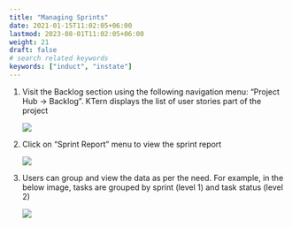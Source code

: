 ```yaml
---
title: "Managing Sprints"
date: 2021-01-15T11:02:05+06:00
lastmod: 2023-08-01T11:02:05+06:00
weight: 21
draft: false
# search related keywords
keywords: ["induct", "instate"]
---
```

   
1. Visit the Backlog section using the following navigation menu: “Project Hub -> Backlog”. KTern
   displays the list of user stories part of the project

   ![](https://storage.googleapis.com/ktern-public-files/product-documentation/st-1.png)

2. Click on “Sprint Report” menu to view the sprint report

   ![](https://storage.googleapis.com/ktern-public-files/product-documentation/st-2.png)

3. Users can group and view the data as per the need. For example, in the below image, tasks are
   grouped by sprint (level 1) and task status (level 2)

   ![](https://storage.googleapis.com/ktern-public-files/product-documentation/st-3.png)
